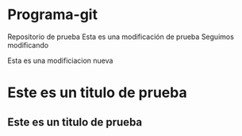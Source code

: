 # Programa-git
Repositorio de prueba
Esta es una modificación de prueba
Seguimos modificando
<p>Esta es una modificiacion nueva</p>
<h1>Este es un titulo de prueba</h1> 
<h2>Este es un titulo de prueba</h2> 